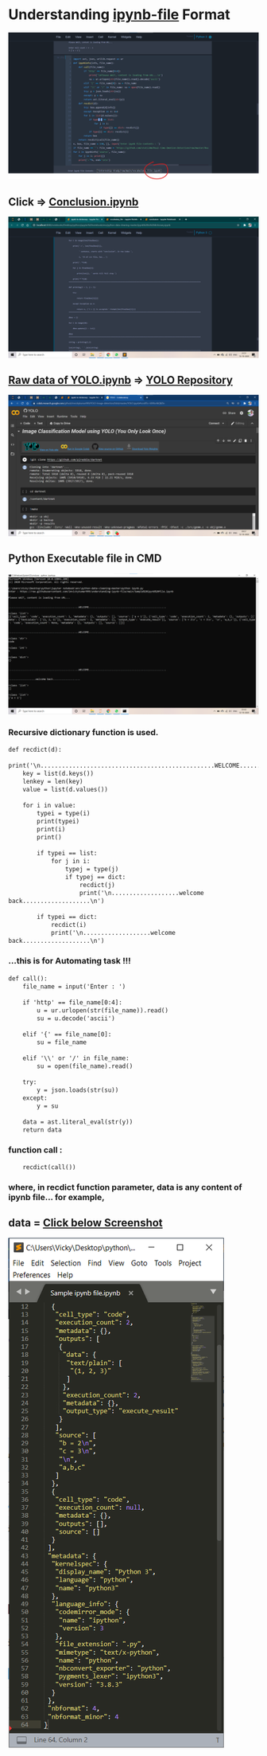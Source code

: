 # Understanding [ipynb-file](https://github.com/imvickykumar999/Understanding-ipynb-file/blob/main/ipynb.py) Format

[![](https://github.com/imvickykumar999/Understanding-ipynb-file/blob/main/linkipynbinput.png)](https://github.com/imvickykumar999/Internship-Study/raw/main/vocabulary_file.ipynb)

## Click => [Conclusion.ipynb](https://github.com/imvickykumar999/Internship-Study/blob/main/vocabulary_file.ipynb)

[![](https://github.com/imvickykumar999/Understanding-ipynb-file/blob/main/conclusionipynb.png)](https://github.com/imvickykumar999/Internship-Study/blob/main/vocabulary_file.ipynb)

## [Raw data of YOLO.ipynb](https://raw.githubusercontent.com/imvickykumar999/YOLO-Object-Detection/master/YOLO.ipynb) => [YOLO Repository](https://github.com/imvickykumar999/YOLO-Object-Detection/blob/master/YOLO.ipynb)

[![YOLO output.ipynb](https://raw.githubusercontent.com/imvickykumar999/Understanding-ipynb-file/main/colab_git_yolo_ss.png)](https://github.com/imvickykumar999/Understanding-ipynb-file/blob/main/YOLO_output.txt)

## Python Executable file in CMD
[![python ipynb.py](https://raw.githubusercontent.com/imvickykumar999/Understanding-ipynb-file/main/exe_ss.png)](https://github.com/imvickykumar999/Understanding-ipynb-file/blob/main/ipynb.py)

### Recursive dictionary function is used.
    def recdict(d):
        print('\n.................................................WELCOME......................................................\n')
        key = list(d.keys())
        lenkey = len(key)
        value = list(d.values())

        for i in value:
            typei = type(i)
            print(typei)
            print(i)
            print()

            if typei == list:
                for j in i:
                    typej = type(j)
                    if typej == dict:
                        recdict(j)
                        print('\n...................welcome back...................\n')

            if typei == dict:
                recdict(i)
                print('\n...................welcome back...................\n')

### ...this is for Automating task !!!
    def call():
        file_name = input('Enter : ')

        if 'http' == file_name[0:4]:
            u = ur.urlopen(str(file_name)).read()
            su = u.decode('ascii')

        elif '{' == file_name[0]:
            su = file_name

        elif '\\' or '/' in file_name:
            su = open(file_name).read()

        try:
            y = json.loads(str(su))
        except:
            y = su

        data = ast.literal_eval(str(y))
        return data

### function call :
        recdict(call())
        
### where, in recdict function parameter, data is any content of ipynb file... for example,

## data = [Click below Screenshot](https://raw.githubusercontent.com/imvickykumar999/understanding-ipynb-file/main/Sample%20ipynb%20file.ipynb)

[![Sample ipynb file](https://raw.githubusercontent.com/imvickykumar999/understanding-ipynb-file/main/screenshot.png?style=centerme)](https://raw.githubusercontent.com/imvickykumar999/understanding-ipynb-file/main/Sample%20ipynb%20file.ipynb)
